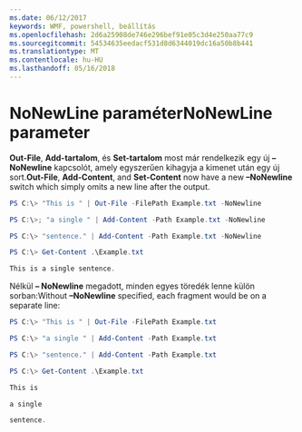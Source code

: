 ```yaml
---
ms.date: 06/12/2017
keywords: WMF, powershell, beállítás
ms.openlocfilehash: 2d6a25908de746e296bef91e05c3d4e250aa77c9
ms.sourcegitcommit: 54534635eedacf531d8d6344019dc16a50b8b441
ms.translationtype: MT
ms.contentlocale: hu-HU
ms.lasthandoff: 05/16/2018
---
```

# <a name="nonewline-parameter"></a><span data-ttu-id="abc4f-102">NoNewLine paraméter</span><span class="sxs-lookup"><span data-stu-id="abc4f-102">NoNewLine parameter</span></span>
<span data-ttu-id="abc4f-103">**Out-File**, **Add-tartalom**, és **Set-tartalom** most már rendelkezik egy új **– NoNewline** kapcsolót, amely egyszerűen kihagyja a kimenet után egy új sort.</span><span class="sxs-lookup"><span data-stu-id="abc4f-103">**Out-File**, **Add-Content**, and **Set-Content** now have a new **–NoNewline** switch which simply omits a new line after the output.</span></span>
```powershell
PS C:\> "This is " | Out-File -FilePath Example.txt -NoNewline

PS C:\>; "a single " | Add-Content -Path Example.txt -NoNewline

PS C:\> "sentence." | Add-Content -Path Example.txt -NoNewline

PS C:\> Get-Content .\Example.txt

This is a single sentence.
```
<span data-ttu-id="abc4f-104">Nélkül **– NoNewline** megadott, minden egyes töredék lenne külön sorban:</span><span class="sxs-lookup"><span data-stu-id="abc4f-104">Without **–NoNewline** specified, each fragment would be on a separate line:</span></span>
```powershell
PS C:\> "This is " | Out-File -FilePath Example.txt

PS C:\> "a single " | Add-Content -Path Example.txt

PS C:\> "sentence." | Add-Content -Path Example.txt

PS C:\> Get-Content .\Example.txt

This is

a single

sentence.
```
